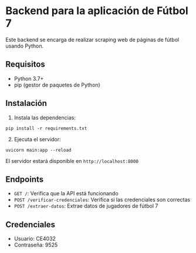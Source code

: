
# Backend para la aplicación de Fútbol 7

Este backend se encarga de realizar scraping web de páginas de fútbol usando Python.

## Requisitos

- Python 3.7+
- pip (gestor de paquetes de Python)

## Instalación

1. Instala las dependencias:
```
pip install -r requirements.txt
```

2. Ejecuta el servidor:
```
uvicorn main:app --reload
```

El servidor estará disponible en `http://localhost:8000`

## Endpoints

- `GET /`: Verifica que la API está funcionando
- `POST /verificar-credenciales`: Verifica si las credenciales son correctas
- `POST /extraer-datos`: Extrae datos de jugadores de fútbol 7

## Credenciales

- Usuario: CE4032
- Contraseña: 9525
